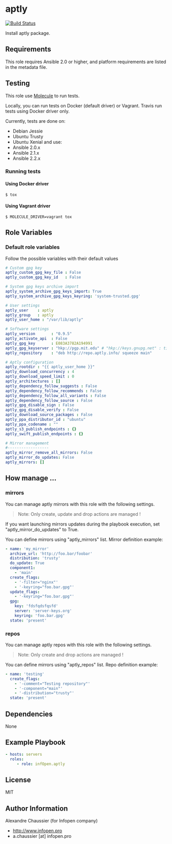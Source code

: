 # aptly

[![Build Status](https://travis-ci.org/infOpen/ansible-role-aptly.svg?branch=master)](https://travis-ci.org/infOpen/ansible-role-aptly)

Install aptly package.

## Requirements

This role requires Ansible 2.0 or higher,
and platform requirements are listed in the metadata file.

## Testing

This role use [Molecule](https://github.com/metacloud/molecule/) to run tests.

Locally, you can run tests on Docker (default driver) or Vagrant.
Travis run tests using Docker driver only.

Currently, tests are done on:
- Debian Jessie
- Ubuntu Trusty
- Ubuntu Xenial
and use:
- Ansible 2.0.x
- Ansible 2.1.x
- Ansible 2.2.x

### Running tests

#### Using Docker driver

```
$ tox
```

#### Using Vagrant driver

```
$ MOLECULE_DRIVER=vagrant tox
```

## Role Variables

### Default role variables

Follow the possible variables with their default values

```yaml
# Custom gpg key
aptly_custom_gpg_key_file : False
aptly_custom_gpg_key_id   : False

# System gpg keys archive import
aptly_system_archive_gpg_keys_import: True
aptly_system_archive_gpg_keys_keyring: 'system-trusted.gpg'

# User settings
aptly_user    : aptly
aptly_group   : aptly
aptly_user_home : "/var/lib/aptly"

# Software settings
aptly_version       : "0.9.5"
aptly_activate_api  : False
aptly_gpg_key       : E083A3782A194991
aptly_gpg_keyserver : "hkp://pgp.mit.edu" # "hkp://keys.gnupg.net" : timeout
aptly_repository    : "deb http://repo.aptly.info/ squeeze main"

# Aptly configuration
aptly_rootdir : "{{ aptly_user_home }}"
aptly_download_concurrency : 4
aptly_download_speed_limit : 0
aptly_architectures : []
aptly_dependency_follow_suggests : False
aptly_dependency_follow_recommends : False
aptly_dependency_follow_all_variants : False
aptly_dependency_follow_source : False
aptly_gpg_disable_sign : False
aptly_gpg_disable_verify : False
aptly_download_source_packages : False
aptly_ppa_distributor_id : "ubuntu"
aptly_ppa_codename : ""
aptly_s3_publish_endpoints : {}
aptly_swift_publish_endpoints : {}

# Mirror management
#------------------
aptly_mirror_remove_all_mirrors: False
aptly_mirror_do_updates: False
aptly_mirrors: []
```

## How manage ...

### mirrors

You can manage aptly mirrors with this role with the following settings.

> Note: Only create, update and drop actions are managed !

If you want launching mirrors updates during the playbook execution, set
"aptly_mirror_do_updates" to True.

You can define mirrors using "aptly_mirrors" list.
Mirror definition example:

```yaml
- name: 'my_mirror'
  archive_url: 'http://foo.bar/foobar'
  distribution: 'trusty'
  do_update: True
  component1:
    - 'main'
  create_flags:
    - '-filter="nginx"'
    - '-keyring="foo.bar.gpg"'
  update_flags:
    - '-keyring="foo.bar.gpg"'
  gpg:
    key: 'fdsfqdsfqsfd'
    server: 'server-keys.org'
    keyring: 'foo.bar.gpg'
  state: 'present'
```

### repos

You can manage aptly repos with this role with the following settings.

> Note: Only create and drop actions are managed !

You can define mirrors using "aptly_repos" list.
Repo definition example:

```yaml
- name: 'testing'
  create_flags:
    - '-comment="Testing repository"'
    - '-component="main"'
    - '-distribution="trusty"'
  state: 'present'
```

## Dependencies

None

## Example Playbook

```yaml
- hosts: servers
  roles:
     - role: infOpen.aptly
```

## License

MIT

## Author Information

Alexandre Chaussier (for Infopen company)
- http://www.infopen.pro
- a.chaussier [at] infopen.pro
